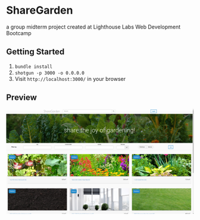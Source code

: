 ShareGarden
=============

a group midterm project created at Lighthouse Labs Web Development Bootcamp
## Getting Started

1. `bundle install`
2. `shotgun -p 3000 -o 0.0.0.0`
3. Visit `http://localhost:3000/` in your browser

## Preview
!["Screenshot of ShareGarden"](https://github.com/fullerenedream/ShareGarden/blob/master/Screenshot.png)
